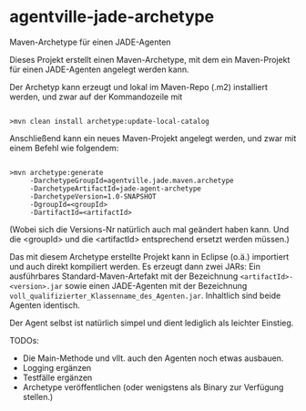 agentville-jade-archetype
=========================

Maven-Archetype für einen JADE-Agenten

Dieses Projekt erstellt einen Maven-Archetype, mit dem ein Maven-Projekt für einen JADE-Agenten angelegt werden kann.

Der Archetyp kann erzeugt und lokal im Maven-Repo (.m2) installiert werden, und zwar auf der Kommandozeile mit
<pre><code>
>mvn clean install archetype:update-local-catalog
</code></pre> 
Anschließend kann ein neues Maven-Projekt angelegt werden, und zwar mit einem Befehl wie folgendem:

<pre><code>
>mvn archetype:generate 
     -DarchetypeGroupId=agentville.jade.maven.archetype 
     -DarchetypeArtifactId=jade-agent-archetype 
     -DarchetypeVersion=1.0-SNAPSHOT 
     -DgroupId=&lt;groupId> 
     -DartifactId=&lt;artifactId>
</code></pre>     
(Wobei sich die Versions-Nr natürlich auch mal geändert haben kann. Und die &lt;groupId> und die &lt;artifactId> entsprechend
ersetzt werden müssen.)

Das mit diesem Archetype erstellte Projekt kann in Eclipse (o.ä.) importiert und auch direkt kompiliert werden. Es erzeugt dann zwei JARs:
Ein ausführbares Standard-Maven-Artefakt mit der Bezeichnung <code>&lt;artifactId>-&lt;version>.jar</code> sowie
einen JADE-Agenten mit der Bezeichnung <code>voll_qualifizierter_Klassenname_des_Agenten.jar</code>. Inhaltlich sind beide Agenten identisch.

Der Agent selbst ist natürlich simpel und dient lediglich als leichter Einstieg.

TODOs:

- Die Main-Methode und vllt. auch den Agenten noch etwas ausbauen.
- Logging ergänzen
- Testfälle ergänzen
- Archetype veröffentlichen (oder wenigstens als Binary zur Verfügung stellen.)
